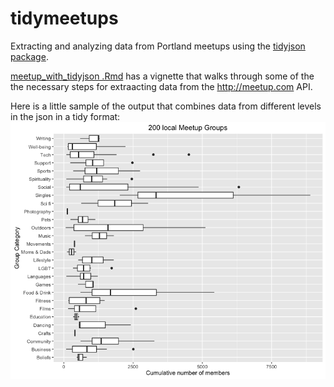 # tidymeetups
Extracting and analyzing data from Portland meetups using the [tidyjson package](https://cran.r-project.org/web/packages/tidyjson/README.html).  

[meetup_with_tidyjson .Rmd](./meetup_with_tidyjson_.Rmd) has a vignette that walks through some of the the necessary steps for extraacting data from the http://meetup.com API.

Here is a little sample of the output that combines data from different levels in the json in a tidy format:
![200 Meetup Groups](./200_meetups.png)